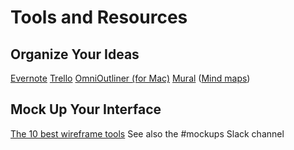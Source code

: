 # Tools and Resources

## Organize Your Ideas
[Evernote](https://evernote.com/)
[Trello](https://trello.com/)
[OmniOutliner (for Mac)](https://www.omnigroup.com/omnioutliner/)
[Mural](https://www.mural.co/features?) ([Mind maps](https://www.mural.co/templates/mind-map))

## Mock Up Your Interface
[The 10 best wireframe tools](https://www.creativebloq.com/wireframes/top-wireframing-tools-11121302)
See also the #mockups Slack channel
